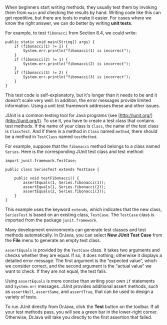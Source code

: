 When beginners start writing methods, they usually test them by invoking them from `main` and checking the results by hand. Writing code like this can get repetitive, but there are tools to make it easier. For cases where we know the right answer, we can do better by writing **unit tests**.

For example, to test `fibonacci` from Section 8.4, we could write:

```code
public static void main(String[] args) {
    if (fibonacci(1) != 1) {
        System.err.println("fibonacci(1) is incorrect");
    }
    if (fibonacci(2) != 1) {
        System.err.println("fibonacci(2) is incorrect");
    }
    if (fibonacci(3) != 2) {
        System.err.println("fibonacci(3) is incorrect");
    }
}
```

This test code is self-explanatory, but it's longer than it needs to be and it doesn't scale very well. In addition, the error messages provide limited information. Using a unit test framework addresses these and other issues.

JUnit is a common testing tool for Java programs (see [http://junit.org/](http://junit.org/)). To use it, you have to create a test class that contains test methods. If the name of your class is `Class`, the name of the test class is `ClassTest`. And if there is a method in `Class` named `method`, there should be a method in `TestClass` named `testMethod`.

For example, suppose that the `fibonacci` method belongs to a class named `Series`. Here is the corresponding JUnit test class and test method:

```code
import junit.framework.TestCase;

public class SeriesTest extends TestCase {

    public void testFibonacci() {
        assertEquals(1, Series.fibonacci(1));
        assertEquals(1, Series.fibonacci(2));
        assertEquals(2, Series.fibonacci(3));
    }
}
```

This example uses the keyword `extends`, which indicates that the new class, `SeriesTest` is based on an existing class, `TestCase`. The `TestCase` class is imported from the package `junit.framework`.

Many development environments can generate test classes and test methods automatically. In DrJava, you can select **New JUnit Test Case** from the **File** menu to generate an empty test class.

`assertEquals` is provided by the `TestCase` class. It takes two arguments and checks whether they are equal. If so, it does nothing; otherwise it displays a detailed error message. The first argument is the “expected value”, which we consider correct, and the second argument is the “actual value” we want to check. If they are not equal, the test fails.


Using `assertEquals` is more concise than writing your own `if` statements and `System.err` messages. JUnit provides additional assert methods, such as `assertNull`, `assertSame`, and `assertTrue`, that can be used to design a variety of tests.

To run JUnit directly from DrJava, click the **Test** button on the toolbar. If all your test methods pass, you will see a green bar in the lower-right corner. Otherwise, DrJava will take you directly to the first assertion that failed.